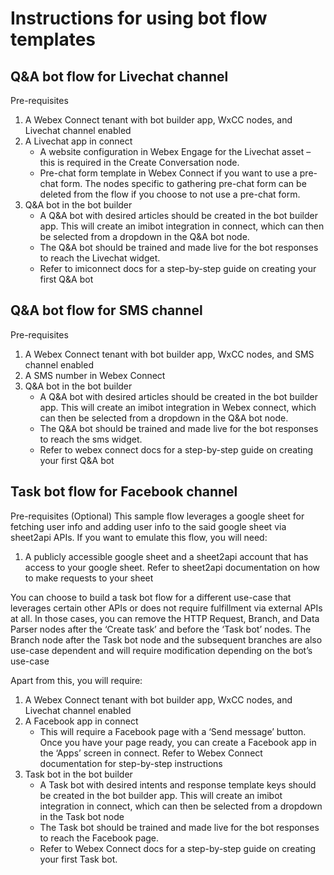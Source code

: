 # Instructions for using bot flow templates

## Q&A bot flow for Livechat channel
Pre-requisites
1.	A Webex Connect tenant with bot builder app, WxCC nodes, and Livechat channel enabled
2.	A Livechat app in connect
    * A website configuration in Webex Engage for the Livechat asset – this is required in the Create Conversation node.
    * Pre-chat form template in Webex Connect if you want to use a pre-chat form. The nodes specific to gathering pre-chat form can be deleted from the flow if you choose       to not use a pre-chat form.
3. Q&A bot in the bot builder
    * A Q&A bot with desired articles should be created in the bot builder app. This will create an imibot integration in connect, which can then be selected from a       dropdown in the Q&A bot node.
    * The Q&A bot should be trained and made live for the bot responses to reach the Livechat widget.
    * Refer to imiconnect docs for a step-by-step guide on creating your first Q&A bot

## Q&A bot flow for SMS channel
Pre-requisites
1.	A  Webex Connect tenant with bot builder app, WxCC nodes, and SMS channel enabled
2.	A SMS number in Webex Connect
3.  Q&A bot in the bot builder
    * A Q&A bot with desired articles should be created in the bot builder app. This will create an imibot integration in Webex connect, which can then be selected from a       dropdown in the Q&A bot node.
    * The Q&A bot should be trained and made live for the bot responses to reach the sms widget.
    * Refer to webex connect docs for a step-by-step guide on creating your first Q&A bot

## Task bot flow for Facebook channel
Pre-requisites
(Optional) This sample flow leverages a google sheet for fetching user info and adding user info to the said google sheet via sheet2api APIs. If you want to emulate this flow, you will need:

1. A publicly accessible google sheet and a sheet2api account that has access to your google sheet. Refer to sheet2api documentation on how to make requests to         your sheet

You can choose to build a task bot flow for a different use-case that leverages certain other APIs or does not require fulfillment via external APIs at all. In those cases, you can remove the HTTP Request, Branch, and Data Parser nodes after the ‘Create task’ and before the ‘Task bot’ nodes. The Branch node after the Task bot node and the subsequent branches are also use-case dependent and will require modification depending on the bot’s use-case

Apart from this, you will require:

1. A Webex Connect tenant with bot builder app, WxCC nodes, and Livechat channel enabled
2.	A Facebook app in connect
    * This will require a Facebook page with a ‘Send message’ button. Once you have your page ready, you can create a Facebook app in the ‘Apps’ screen in connect.       Refer to Webex Connect documentation for step-by-step instructions
3. Task bot in the bot builder
    * A Task bot with desired intents and response template keys should be created in the bot builder app. This will create an imibot integration in connect, which       can then be selected from a dropdown in the Task bot node
    * The Task bot should be trained and made live for the bot responses to reach the Facebook page.
    * Refer to Webex Connect docs for a step-by-step guide on creating your first Task bot.

